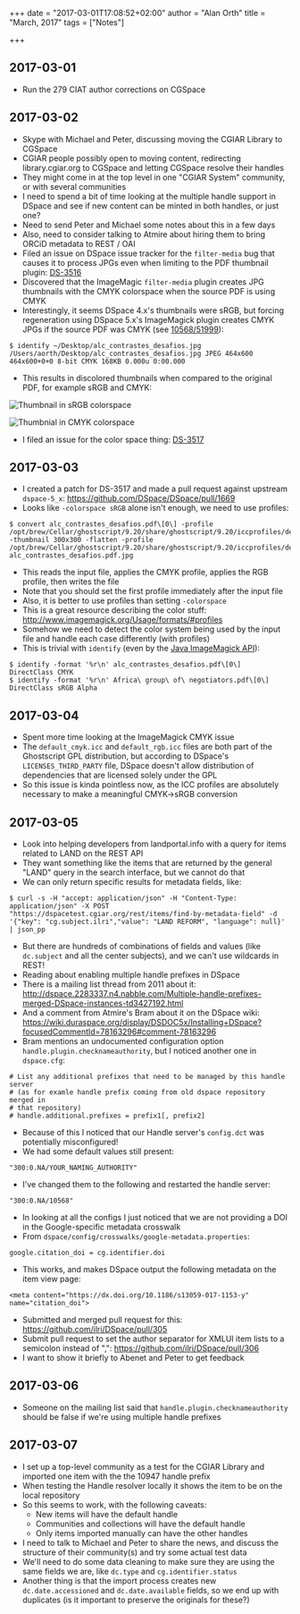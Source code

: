 +++
date = "2017-03-01T17:08:52+02:00"
author = "Alan Orth"
title = "March, 2017"
tags = ["Notes"]

+++
## 2017-03-01

- Run the 279 CIAT author corrections on CGSpace

## 2017-03-02

- Skype with Michael and Peter, discussing moving the CGIAR Library to CGSpace
- CGIAR people possibly open to moving content, redirecting library.cgiar.org to CGSpace and letting CGSpace resolve their handles
- They might come in at the top level in one "CGIAR System" community, or with several communities
- I need to spend a bit of time looking at the multiple handle support in DSpace and see if new content can be minted in both handles, or just one?
- Need to send Peter and Michael some notes about this in a few days
- Also, need to consider talking to Atmire about hiring them to bring ORCiD metadata to REST / OAI
- Filed an issue on DSpace issue tracker for the `filter-media` bug that causes it to process JPGs even when limiting to the PDF thumbnail plugin: [DS-3516](https://jira.duraspace.org/browse/DS-3516)
- Discovered that the ImageMagic `filter-media` plugin creates JPG thumbnails with the CMYK colorspace when the source PDF is using CMYK
- Interestingly, it seems DSpace 4.x's thumbnails were sRGB, but forcing regeneration using DSpace 5.x's ImageMagick plugin creates CMYK JPGs if the source PDF was CMYK (see [10568/51999](https://cgspace.cgiar.org/handle/10568/51999)):

```
$ identify ~/Desktop/alc_contrastes_desafios.jpg
/Users/aorth/Desktop/alc_contrastes_desafios.jpg JPEG 464x600 464x600+0+0 8-bit CMYK 168KB 0.000u 0:00.000
```

<!--more-->

- This results in discolored thumbnails when compared to the original PDF, for example sRGB and CMYK:

![Thumbnail in sRGB colorspace](/cgspace-notes/2017/03/thumbnail-srgb.jpg)

![Thumbnial in CMYK colorspace](/cgspace-notes/2017/03/thumbnail-cmyk.jpg)

- I filed an issue for the color space thing: [DS-3517](https://jira.duraspace.org/browse/DS-3517)

## 2017-03-03

- I created a patch for DS-3517 and made a pull request against upstream `dspace-5_x`: https://github.com/DSpace/DSpace/pull/1669
- Looks like `-colorspace sRGB` alone isn't enough, we need to use profiles:

```
$ convert alc_contrastes_desafios.pdf\[0\] -profile /opt/brew/Cellar/ghostscript/9.20/share/ghostscript/9.20/iccprofiles/default_cmyk.icc -thumbnail 300x300 -flatten -profile /opt/brew/Cellar/ghostscript/9.20/share/ghostscript/9.20/iccprofiles/default_rgb.icc alc_contrastes_desafios.pdf.jpg
```

- This reads the input file, applies the CMYK profile, applies the RGB profile, then writes the file
- Note that you should set the first profile immediately after the input file
- Also, it is better to use profiles than setting `-colorspace`
- This is a great resource describing the color stuff: http://www.imagemagick.org/Usage/formats/#profiles
- Somehow we need to detect the color system being used by the input file and handle each case differently (with profiles)
- This is trivial with `identify` (even by the [Java ImageMagick API](http://im4java.sourceforge.net/api/org/im4java/core/IMOps.html#identify)):

```
$ identify -format '%r\n' alc_contrastes_desafios.pdf\[0\]
DirectClass CMYK
$ identify -format '%r\n' Africa\ group\ of\ negotiators.pdf\[0\]
DirectClass sRGB Alpha
```

## 2017-03-04

- Spent more time looking at the ImageMagick CMYK issue
- The `default_cmyk.icc` and `default_rgb.icc` files are both part of the Ghostscript GPL distribution, but according to DSpace's `LICENSES_THIRD_PARTY` file, DSpace doesn't allow distribution of dependencies that are licensed solely under the GPL
- So this issue is kinda pointless now, as the ICC profiles are absolutely necessary to make a meaningful CMYK→sRGB conversion

## 2017-03-05

- Look into helping developers from landportal.info with a query for items related to LAND on the REST API
- They want something like the items that are returned by the general "LAND" query in the search interface, but we cannot do that
- We can only return specific results for metadata fields, like:

```
$ curl -s -H "accept: application/json" -H "Content-Type: application/json" -X POST "https://dspacetest.cgiar.org/rest/items/find-by-metadata-field" -d '{"key": "cg.subject.ilri","value": "LAND REFORM", "language": null}' | json_pp
```

- But there are hundreds of combinations of fields and values (like `dc.subject` and all the center subjects), and we can't use wildcards in REST!
- Reading about enabling multiple handle prefixes in DSpace
- There is a mailing list thread from 2011 about it: http://dspace.2283337.n4.nabble.com/Multiple-handle-prefixes-merged-DSpace-instances-td3427192.html
- And a comment from Atmire's Bram about it on the DSpace wiki: https://wiki.duraspace.org/display/DSDOC5x/Installing+DSpace?focusedCommentId=78163296#comment-78163296
- Bram mentions an undocumented configuration option `handle.plugin.checknameauthority`, but I noticed another one in `dspace.cfg`: 

```
# List any additional prefixes that need to be managed by this handle server
# (as for examle handle prefix coming from old dspace repository merged in
# that repository)
# handle.additional.prefixes = prefix1[, prefix2]
```

- Because of this I noticed that our Handle server's `config.dct` was potentially misconfigured!
- We had some default values still present:

```
"300:0.NA/YOUR_NAMING_AUTHORITY"
```

- I've changed them to the following and restarted the handle server:

```
"300:0.NA/10568"
```

- In looking at all the configs I just noticed that we are not providing a DOI in the Google-specific metadata crosswalk
- From `dspace/config/crosswalks/google-metadata.properties`:

```
google.citation_doi = cg.identifier.doi
```

- This works, and makes DSpace output the following metadata on the item view page:

```
<meta content="https://dx.doi.org/10.1186/s13059-017-1153-y" name="citation_doi">
```

- Submitted and merged pull request for this: https://github.com/ilri/DSpace/pull/305
- Submit pull request to set the author separator for XMLUI item lists to a semicolon instead of ",": https://github.com/ilri/DSpace/pull/306
- I want to show it briefly to Abenet and Peter to get feedback

## 2017-03-06

- Someone on the mailing list said that `handle.plugin.checknameauthority` should be false if we're using multiple handle prefixes

## 2017-03-07

- I set up a top-level community as a test for the CGIAR Library and imported one item with the the 10947 handle prefix
- When testing the Handle resolver locally it shows the item to be on the local repository
- So this seems to work, with the following caveats:
  - New items will have the default handle
  - Communities and collections will have the default handle
  - Only items imported manually can have the other handles
- I need to talk to Michael and Peter to share the news, and discuss the structure of their community(s) and try some actual test data
- We'll need to do some data cleaning to make sure they are using the same fields we are, like `dc.type` and `cg.identifier.status`
- Another thing is that the import process creates new `dc.date.accessioned` and `dc.date.available` fields, so we end up with duplicates (is it important to preserve the originals for these?)
